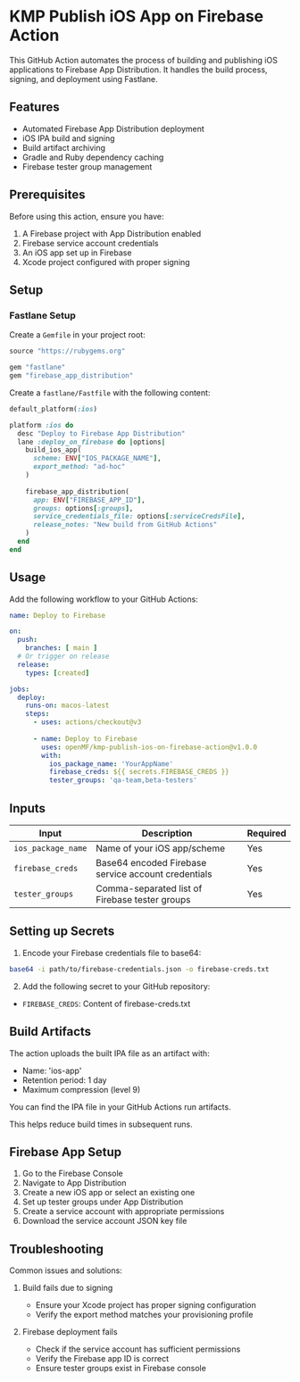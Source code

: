 # KMP Publish iOS App on Firebase Action

This GitHub Action automates the process of building and publishing iOS applications to Firebase App Distribution. It handles the build process, signing, and deployment using Fastlane.

## Features

- Automated Firebase App Distribution deployment
- iOS IPA build and signing
- Build artifact archiving
- Gradle and Ruby dependency caching
- Firebase tester group management

## Prerequisites

Before using this action, ensure you have:

1. A Firebase project with App Distribution enabled
2. Firebase service account credentials
3. An iOS app set up in Firebase
4. Xcode project configured with proper signing

## Setup

### Fastlane Setup

Create a `Gemfile` in your project root:

```ruby
source "https://rubygems.org"

gem "fastlane"
gem "firebase_app_distribution"
```

Create a `fastlane/Fastfile` with the following content:

```ruby
default_platform(:ios)

platform :ios do
  desc "Deploy to Firebase App Distribution"
  lane :deploy_on_firebase do |options|
    build_ios_app(
      scheme: ENV["IOS_PACKAGE_NAME"],
      export_method: "ad-hoc"
    )
    
    firebase_app_distribution(
      app: ENV["FIREBASE_APP_ID"],
      groups: options[:groups],
      service_credentials_file: options[:serviceCredsFile],
      release_notes: "New build from GitHub Actions"
    )
  end
end
```

## Usage

Add the following workflow to your GitHub Actions:

```yaml
name: Deploy to Firebase

on:
  push:
    branches: [ main ]
  # Or trigger on release
  release:
    types: [created]

jobs:
  deploy:
    runs-on: macos-latest
    steps:
      - uses: actions/checkout@v3
      
      - name: Deploy to Firebase
        uses: openMF/kmp-publish-ios-on-firebase-action@v1.0.0
        with:
          ios_package_name: 'YourAppName'
          firebase_creds: ${{ secrets.FIREBASE_CREDS }}
          tester_groups: 'qa-team,beta-testers'
```

## Inputs

| Input              | Description                                         | Required |
|--------------------|-----------------------------------------------------|----------|
| `ios_package_name` | Name of your iOS app/scheme                         | Yes      |
| `firebase_creds`   | Base64 encoded Firebase service account credentials | Yes      |
| `tester_groups`    | Comma-separated list of Firebase tester groups      | Yes      |

## Setting up Secrets

1. Encode your Firebase credentials file to base64:
```bash
base64 -i path/to/firebase-credentials.json -o firebase-creds.txt
```

2. Add the following secret to your GitHub repository:
- `FIREBASE_CREDS`: Content of firebase-creds.txt

## Build Artifacts

The action uploads the built IPA file as an artifact with:
- Name: 'ios-app'
- Retention period: 1 day
- Maximum compression (level 9)

You can find the IPA file in your GitHub Actions run artifacts.

This helps reduce build times in subsequent runs.

## Firebase App Setup

1. Go to the Firebase Console
2. Navigate to App Distribution
3. Create a new iOS app or select an existing one
4. Set up tester groups under App Distribution
5. Create a service account with appropriate permissions
6. Download the service account JSON key file

## Troubleshooting

Common issues and solutions:

1. Build fails due to signing
   - Ensure your Xcode project has proper signing configuration
   - Verify the export method matches your provisioning profile

2. Firebase deployment fails
   - Check if the service account has sufficient permissions
   - Verify the Firebase app ID is correct
   - Ensure tester groups exist in Firebase console
